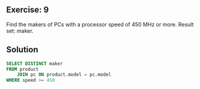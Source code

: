 ## Exercise: 9

Find the makers of PCs with a processor speed of 450 MHz or more. Result set: maker.

## Solution

```sql
SELECT DISTINCT maker
FROM product
	JOIN pc ON product.model = pc.model
WHERE speed >= 450
```